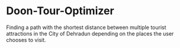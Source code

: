 # Doon-Tour-Optimizer
Finding a path with the shortest distance between multiple tourist attractions in the City of Dehradun depending on the places the user chooses to visit.
